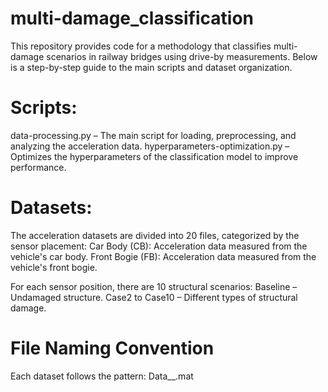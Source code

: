 # multi-damage_classification
This repository provides code for a methodology that classifies multi-damage scenarios in railway bridges using drive-by measurements. Below is a step-by-step guide to the main scripts and dataset organization.

# Scripts:
data-processing.py – The main script for loading, preprocessing, and analyzing the acceleration data.
hyperparameters-optimization.py – Optimizes the hyperparameters of the classification model to improve performance.

# Datasets:
The acceleration datasets are divided into 20 files, categorized by the sensor placement:
Car Body (CB): Acceleration data measured from the vehicle's car body.
Front Bogie (FB): Acceleration data measured from the vehicle's front bogie.

For each sensor position, there are 10 structural scenarios:
Baseline – Undamaged structure.
Case2 to Case10 – Different types of structural damage.

# File Naming Convention
Each dataset follows the pattern:
Data_<SensorPosition>_<Scenario>.mat
